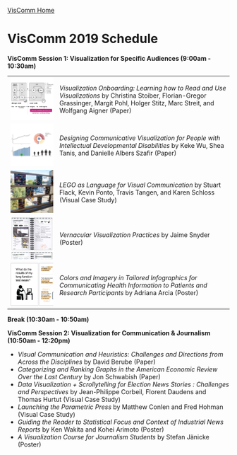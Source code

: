 [VisComm Home](/)

# VisComm 2019 Schedule

**VisComm Session 1: Visualization for Specific Audiences (9:00am - 10:30am)**

| | |
| :-: | :- |
| ![](thumbnails/stoiber.png) | *Visualization Onboarding: Learning how to Read and Use Visualizations* by Christina Stoiber, Florian-Gregor Grassinger, Margit Pohl, Holger Stitz, Marc Streit, and Wolfgang Aigner (Paper) |
| ![](thumbnails/wu.png) | *Designing Communicative Visualization for People with Intellectual Developmental Disabilities* by Keke Wu, Shea Tanis, and Danielle Albers Szafir (Paper) |
| ![](thumbnails/flack.png) | *LEGO as Language for Visual Communication* by Stuart Flack, Kevin Ponto, Travis Tangen, and Karen Schloss (Visual Case Study) |
| ![](thumbnails/snyder.png) | *Vernacular Visualization Practices* by Jaime Snyder (Poster) |
| ![](thumbnails/arcia.png) | *Colors and Imagery in Tailored Infographics for Communicating Health Information to Patients and Research Participants* by Adriana Arcia (Poster) |

**Break (10:30am - 10:50am)**

**VisComm Session 2: Visualization for Communication & Journalism  (10:50am - 12:20pm)**

- *Visual Communication and Heuristics: Challenges and Directions from Across the Disciplines* by David Berube (Paper)
- *Categorizing and Ranking Graphs in the American Economic Review Over the Last Century* by Jon Schwabish (Paper)
- *Data Visualization + Scrollytelling for Election News Stories : Challenges and Perspectives* by Jean-Philippe Corbeil, Florent Daudens and Thomas Hurtut (Visual Case Study)
- *Launching the Parametric Press* by Matthew Conlen and Fred Hohman (Visual Case Study)
- *Guiding the Reader to Statistical Focus and Context of Industrial News Reports* by Ken Wakita and Kohei Arimoto (Poster)
- *A Visualization Course for Journalism Students* by Stefan Jänicke (Poster)

